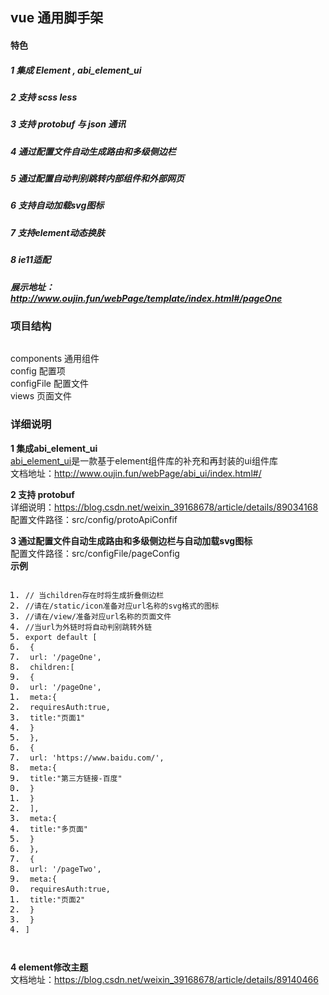 <!DOCTYPE html> <html lang="zh"> <head> <meta charset="utf-8"/></head> <body><h2 id="h2-vue-"><a name="vue 通用脚手架" class="reference-link"></a><span class="header-link octicon octicon-link"></span>vue 通用脚手架</h2><h4 id="h4-u7279u8272"><a name="特色" class="reference-link"></a><span class="header-link octicon octicon-link"></span>特色</h4><h5 id="h5-1-element-abi_element_ui"><a name="1 集成 Element , abi_element_ui" class="reference-link"></a><span class="header-link octicon octicon-link"></span>1 集成 Element , abi_element_ui</h5><h5 id="h5-2-scss-less"><a name="2 支持 scss less" class="reference-link"></a><span class="header-link octicon octicon-link"></span>2 支持 scss less</h5><h5 id="h5-3-protobuf-json-"><a name="3 支持 protobuf 与 json 通讯" class="reference-link"></a><span class="header-link octicon octicon-link"></span>3 支持 protobuf 与 json 通讯</h5><h5 id="h5-4-"><a name="4 通过配置文件自动生成路由和多级侧边栏" class="reference-link"></a><span class="header-link octicon octicon-link"></span>4 通过配置文件自动生成路由和多级侧边栏</h5><h5 id="h5-5-"><a name="5 通过配置自动判别跳转内部组件和外部网页" class="reference-link"></a><span class="header-link octicon octicon-link"></span>5 通过配置自动判别跳转内部组件和外部网页</h5><h5 id="h5-6-svg-"><a name="6 支持自动加载svg图标" class="reference-link"></a><span class="header-link octicon octicon-link"></span>6 支持自动加载svg图标</h5><h5 id="h5-7-element-"><a name="7 支持element动态换肤" class="reference-link"></a><span class="header-link octicon octicon-link"></span>7 支持element动态换肤</h5><h5 id="h5-8-ie11-"><a name="8 ie11适配" class="reference-link"></a><span class="header-link octicon octicon-link"></span>8 ie11适配</h5><h5 id="h5--http-www-oujin-fun-webpage-template-index-html-pageone"><a name="展示地址： http://www.oujin.fun/webPage/template/index.html#/pageOne" class="reference-link"></a><span class="header-link octicon octicon-link"></span>展示地址：<a href="http://www.oujin.fun/webPage/template/index.html#/pageOne">http://www.oujin.fun/webPage/template/index.html#/pageOne</a></h5><h3 id="h3-u9879u76EEu7ED3u6784"><a name="项目结构" class="reference-link"></a><span class="header-link octicon octicon-link"></span>项目结构</h3><p><img src="http://www.oujin.fun/img/template/1.png" alt=""> </p><p>components <i class="fa fa-long-arrow-right fa-emoji" title="long-arrow-right"></i> 通用组件<br>config <i class="fa fa-long-arrow-right fa-emoji" title="long-arrow-right"></i> 配置项<br>configFile <i class="fa fa-long-arrow-right fa-emoji" title="long-arrow-right"></i> 配置文件<br>views <i class="fa fa-long-arrow-right fa-emoji" title="long-arrow-right"></i> 页面文件</p> <h3 id="h3-u8BE6u7EC6u8BF4u660E"><a name="详细说明" class="reference-link"></a><span class="header-link octicon octicon-link"></span>详细说明</h3><p><strong>1 集成abi_element_ui</strong><br><a href="https://github.com/oujin-nb/abs_element_ui" title="abi_element_ui">abi_element_ui</a>是一款基于element组件库的补充和再封装的ui组件库<br>文档地址：<a href="http://www.oujin.fun/webPage/abi_ui/index.html#/">http://www.oujin.fun/webPage/abi_ui/index.html#/</a></p> <p><strong>2 支持 protobuf</strong><br>详细说明：<a href="https://blog.csdn.net/weixin_39168678/article/details/89034168">https://blog.csdn.net/weixin_39168678/article/details/89034168</a><br>配置文件路径：src/config/protoApiConfif </p><p><strong>3 通过配置文件自动生成路由和多级侧边栏与自动加载svg图标</strong><br>配置文件路径：src/configFile/pageConfig<br><strong>示例</strong></p> <pre class="prettyprint linenums prettyprinted" style=""><ol class="linenums"><li class="L0"><code class="lang-javascript"><span class="com">// 当children存在时将生成折叠侧边栏</span></code></li><li class="L1"><code class="lang-javascript"><span class="com">//请在/static/icon准备对应url名称的svg格式的图标 </span></code></li><li class="L2"><code class="lang-javascript"><span class="com">//请在/view/准备对应url名称的页面文件 </span></code></li><li class="L3"><code class="lang-javascript"><span class="com">//当url为外链时将自动判别跳转外链</span></code></li><li class="L4"><code class="lang-javascript"><span class="kwd">export</span><span class="pln"> </span><span class="kwd">default</span><span class="pln"> </span><span class="pun">[</span></code></li><li class="L5"><code class="lang-javascript"><span class="pln"> </span><span class="pun">{</span></code></li><li class="L6"><code class="lang-javascript"><span class="pln"> url</span><span class="pun">:</span><span class="pln"> </span><span class="str">'/pageOne'</span><span class="pun">,</span></code></li><li class="L7"><code class="lang-javascript"><span class="pln"> children</span><span class="pun">:[</span></code></li><li class="L8"><code class="lang-javascript"><span class="pln"> </span><span class="pun">{</span></code></li><li class="L9"><code class="lang-javascript"><span class="pln"> url</span><span class="pun">:</span><span class="pln"> </span><span class="str">'/pageOne'</span><span class="pun">,</span></code></li><li class="L0"><code class="lang-javascript"><span class="pln"> meta</span><span class="pun">:{</span></code></li><li class="L1"><code class="lang-javascript"><span class="pln"> requiresAuth</span><span class="pun">:</span><span class="kwd">true</span><span class="pun">,</span></code></li><li class="L2"><code class="lang-javascript"><span class="pln"> title</span><span class="pun">:</span><span class="str">"页面1"</span></code></li><li class="L3"><code class="lang-javascript"><span class="pln"> </span><span class="pun">}</span></code></li><li class="L4"><code class="lang-javascript"><span class="pln"> </span><span class="pun">},</span></code></li><li class="L5"><code class="lang-javascript"><span class="pln"> </span><span class="pun">{</span></code></li><li class="L6"><code class="lang-javascript"><span class="pln"> url</span><span class="pun">:</span><span class="pln"> </span><span class="str">'https://www.baidu.com/'</span><span class="pun">,</span></code></li><li class="L7"><code class="lang-javascript"><span class="pln"> meta</span><span class="pun">:{</span></code></li><li class="L8"><code class="lang-javascript"><span class="pln"> title</span><span class="pun">:</span><span class="str">"第三方链接-百度"</span></code></li><li class="L9"><code class="lang-javascript"><span class="pln"> </span><span class="pun">}</span></code></li><li class="L0"><code class="lang-javascript"><span class="pln"> </span><span class="pun">}</span></code></li><li class="L1"><code class="lang-javascript"><span class="pln"> </span><span class="pun">],</span></code></li><li class="L2"><code class="lang-javascript"><span class="pln"> meta</span><span class="pun">:{</span></code></li><li class="L3"><code class="lang-javascript"><span class="pln"> title</span><span class="pun">:</span><span class="str">"多页面"</span></code></li><li class="L4"><code class="lang-javascript"><span class="pln"> </span><span class="pun">}</span></code></li><li class="L5"><code class="lang-javascript"><span class="pln"> </span><span class="pun">},</span></code></li><li class="L6"><code class="lang-javascript"><span class="pln"> </span><span class="pun">{</span></code></li><li class="L7"><code class="lang-javascript"><span class="pln"> url</span><span class="pun">:</span><span class="pln"> </span><span class="str">'/pageTwo'</span><span class="pun">,</span></code></li><li class="L8"><code class="lang-javascript"><span class="pln"> meta</span><span class="pun">:{</span></code></li><li class="L9"><code class="lang-javascript"><span class="pln"> requiresAuth</span><span class="pun">:</span><span class="kwd">true</span><span class="pun">,</span></code></li><li class="L0"><code class="lang-javascript"><span class="pln"> title</span><span class="pun">:</span><span class="str">"页面2"</span></code></li><li class="L1"><code class="lang-javascript"><span class="pln"> </span><span class="pun">}</span></code></li><li class="L2"><code class="lang-javascript"><span class="pln"> </span><span class="pun">}</span></code></li><li class="L3"><code class="lang-javascript"><span class="pun">]</span></code></li></ol></pre> <p><img src="http://www.oujin.fun/img/template/2.png" alt=""> </p><p><strong>4 element修改主题</strong><br>文档地址：<a href="https://blog.csdn.net/weixin_39168678/article/details/89140466">https://blog.csdn.net/weixin_39168678/article/details/89140466</a></p> </body> </html>
